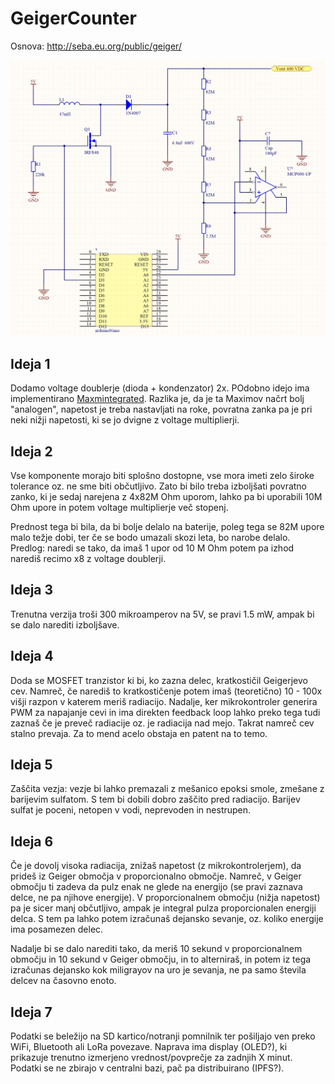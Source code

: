 # GeigerCounter

Osnova: http://seba.eu.org/public/geiger/

![Geiger Counter v. 1.0](geiger_export.jpg)

## Ideja 1

Dodamo voltage doublerje (dioda + kondenzator) 2x. POdobno idejo ima implementirano [Maxmintegrated](https://www.maximintegrated.com/en/design/technical-documents/app-notes/3/3757.html). Razlika je, da je ta Maximov načrt bolj "analogen", napetost je treba nastavljati na roke, povratna zanka pa je pri neki nižji napetosti, ki se jo dvigne z voltage
multiplierji.

## Ideja 2
Vse komponente morajo biti splošno dostopne, vse mora imeti zelo široke tolerance oz. ne sme biti občutljivo. Zato bi bilo treba izboljšati povratno zanko, ki je sedaj narejena z 4x82M Ohm uporom, lahko pa bi uporabili 10M Ohm upore in potem voltage multiplierje več stopenj.

Prednost tega bi bila, da bi bolje delalo na baterije, poleg tega se 82M upore malo težje dobi, ter če se bodo umazali skozi leta, bo narobe delalo. Predlog: naredi se tako, da imaš 1 upor od 10 M Ohm potem pa izhod narediš recimo x8 z voltage doublerji.

## Ideja 3
Trenutna verzija troši 300 mikroamperov na 5V, se pravi 1.5 mW, ampak bi se dalo narediti izboljšave.

## Ideja 4
Doda se MOSFET tranzistor ki bi, ko zazna delec, kratkostičil Geigerjevo cev. Namreč, če narediš to kratkostičenje potem imaš (teoretično) 10 - 100x višji razpon v katerem meriš radiacijo. Nadalje, ker mikrokontroler generira PWM za napajanje cevi in ima direkten feedback loop lahko preko tega tudi zaznaš če je preveč radiacije oz. je radiacija nad mejo. Takrat namreč cev stalno prevaja. Za to mend acelo obstaja en patent na to temo.

## Ideja 5
Zaščita vezja: vezje bi lahko premazali z mešanico epoksi smole, zmešane z barijevim sulfatom. S tem bi dobili dobro zaščito pred radiacijo. Barijev sulfat je poceni, netopen v vodi, neprevoden in nestrupen.

## Ideja 6
Če je dovolj visoka radiacija, znižaš napetost (z mikrokontrolerjem), da prideš iz Geiger območja v proporcionalno območje. Namreč, v Geiger območju ti zadeva da pulz enak ne glede na energijo (se pravi zaznava delce, ne pa njihove energije). V proporcionalnem območju (nižja napetost) pa je sicer manj občutljivo, ampak je integral pulza proporcionalen energiji delca. S tem pa lahko potem izračunaš dejansko sevanje, oz. koliko energije ima posamezen delec.

Nadalje bi se dalo narediti tako, da meriš 10 sekund v proporcionalnem območju in 10 sekund v Geiger območju, in to alterniraš, in potem iz tega izračunas dejansko kok miligrayov na uro je sevanja, ne pa samo števila delcev na časovno enoto.

## Ideja 7
Podatki se beležijo na SD kartico/notranji pomnilnik ter pošiljajo ven preko WiFi, Bluetooth ali LoRa povezave. Naprava ima display (OLED?), ki prikazuje trenutno izmerjeno vrednost/povprečje za zadnjih X minut. Podatki se ne zbirajo v centralni bazi, pač pa distribuirano (IPFS?).
